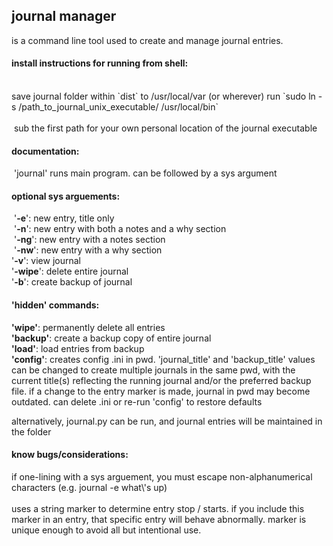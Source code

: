 ## journal manager <br />
is a command line tool used to create and manage journal entries.

#### install instructions for running from shell:
<br />
save journal folder within `dist` to /usr/local/var (or wherever) run `sudo ln -s /path_to_journal_unix_executable/ /usr/local/bin`
<br />
<br /> sub the first path for your own personal location of the journal executable<br />

#### documentation:
 'journal' runs main program. can be followed by a sys argument

#### optional sys arguements:
 '**-e**': new entry, title only <br /> '**-n**': new entry with both a notes and a why section <br /> '**-ng**': new entry with a notes section <br /> '**-nw**': new entry with a why section <br />
'**-v**': view journal <br />
'**-wipe**': delete entire journal <br />
'**-b**': create backup of journal

#### 'hidden' commands:

**'wipe'**: permanently delete all entries<br />
**'backup'**: create a backup copy of entire journal<br />
**'load'**: load entries from backup<br />
**'config'**: creates config .ini in pwd. 'journal_title' and 'backup_title' 	values can be changed to create multiple journals in the same pwd, with the 		current title(s) reflecting the running journal and/or the preferred backup file. 	if a change to the entry marker is made, journal in pwd may become outdated. can 	delete .ini or re-run 'config' to restore defaults<br />

alternatively, journal.py can be run, and journal entries will be maintained in the folder

#### know bugs/considerations:

if one-lining with a sys arguement, you must escape non-alphanumerical characters (e.g. journal -e what\\'s up)
<br />
<br />
uses a string marker to determine entry stop / starts. if you include this marker in an entry, that specific entry will behave abnormally. marker is unique enough to avoid all but intentional use.